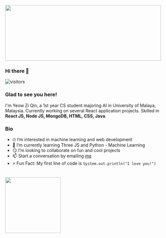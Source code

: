 <img height="180rem" width="100%" src="https://github.com/halfrost/halfrost/blob/master/icons/header_.png?raw=true" />

### Hi there 👋 
![visitors](https://visitor-badge.glitch.me/badge?page_id=page.id)

### Glad to see you here! 

I'm Yeow Zi Qin, a 1st year CS student majoring AI in University of Malaya, Malaysia. Currently working on several React application projects. Skilled in <strong>React JS, Node JS, MongoDB, HTML, CSS, Java</strong>. 


### Bio

<ul>
<li> 🙄 I’m interested in machine learning and web development </li>
<li> 🏁 I’m currently learning Three JS and Python - Machine Learning</li>
<li> 😏 I’m looking to collaborate on fun and cool projects </li>
<li> 📫 Start a conversation by emailing <a href="mailto:ziqinyeow@gmail.com">me</a> </li>
<li> ⚡ Fun Fact: My first line of code is <code>System.out.println("I love you!")</code></li>
</ul>
<br>
<img height="180em" src="https://github-readme-stats.vercel.app/api?username=ziqinyeow&show_icons=true&hide_border=true&&count_private=true&include_all_commits=true" />

<!-- <div style="display=flex">
<img height="180em" width="auto" src="https://github-readme-stats.vercel.app/api/top-langs/?username=ziqinyeow&layout=compact" />
</div>
->
